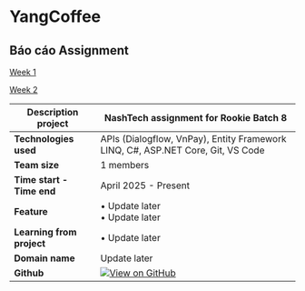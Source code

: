 # YangCoffee

## Báo cáo Assignment
[Week 1](https://www.youtube.com/watch?v=Jeq3mV-W0dM)

[Week 2](https://youtu.be/h1BrfNP_fvo)

| **Description project**   | NashTech assignment for Rookie Batch 8 |
| ------------------------- | ----------------------------------------------------------------------------------------------------------------------------------------------------------------------------------------------------------------------------------------------------------------------------------------------------------------------------------------------------------- |
| **Technologies used**     | APIs (Dialogflow, VnPay), Entity Framework LINQ, C#, ASP.NET Core, Git, VS Code |                                                                                                                                                                                                                                                                                            
| **Team size**             | 1 members |                                                                                                                                                                                                                                                                                                                                      
| **Time start - Time end** | April 2025 - Present  |                                                                                                                                                                                                                                                                                                                                    
| **Feature**        | • Update later <br>  • Update later|                                                                                                                                                                   
| **Learning from project** | • Update later |      
| **Domain name**           | Update later |  
| **Github**                | [![View on GitHub](https://img.shields.io/badge/GitHub-View_on_GitHub-blue?logo=GitHub)](https://github.com/YangTris/YangCoffee)  |                                                                                                                                                                                                                         
                                                                                                                                                                                                                                                                                                                                                

